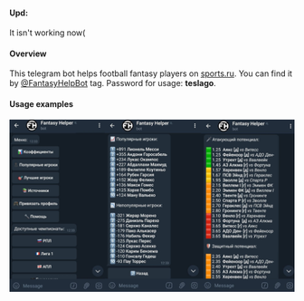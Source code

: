 #### Upd:
It isn't working now(

#### Overview
This telegram bot helps football fantasy players on [sports.ru](https://www.sports.ru/fantasy/?from=menu&e=main). You can find it by [@FantasyHelpBot](https://t.me/FantasyHelpBot) tag. Password for usage: **teslago**.

#### Usage examples
![Examples](Example.png)
